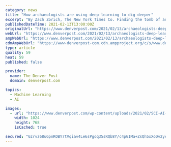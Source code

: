 ```yaml
---
category: news
title: "How archaeologists are using deep learning to dig deeper"
excerpt: "By Zach Zorich, The New York Times Co. Finding the tomb of an ancient king full of golden artifacts, weapons and elaborate clothing seems like any archaeologist’s fantasy. But searching for them,"
publishedDateTime: 2021-02-13T13:00:00Z
originalUrl: "https://www.denverpost.com/2021/02/13/archaeologists-deep-learning/"
webUrl: "https://www.denverpost.com/2021/02/13/archaeologists-deep-learning/"
ampWebUrl: "https://www.denverpost.com/2021/02/13/archaeologists-deep-learning/amp/"
cdnAmpWebUrl: "https://www-denverpost-com.cdn.ampproject.org/c/s/www.denverpost.com/2021/02/13/archaeologists-deep-learning/amp/"
type: article
quality: 59
heat: 59
published: false

provider:
  name: The Denver Post
  domain: denverpost.com

topics:
  - Machine Learning
  - AI

images:
  - url: "https://www.denverpost.com/wp-content/uploads/2021/02/SCI-AI-ARCHAEOLOGY-7-7.jpg?w=1024&h=768"
    width: 1024
    height: 768
    isCached: true

secured: "Gzrvz68uGpnROBY7tVqiav4Le6sPgoq35sRQb8Y/c4pGIMa+ZsQh5xXoDv2yeHY2Y0g/mqnjhWsaQm7hcgKhIMQBpUXbcre8/frGWHFxw2Atso37vjjCcesYEltVYVFZa0Lm2b1tjbgeI1uM++8XfEkHgikorNIt6kScTb86AcE5IRch0zyiwodtWHLxt0lkDcG22I1cDkUTKonuFRHJeww3Lo4rBbBDlDv6gPwIUoNvrBy0QK+KLLfP3nBzaJAmIV34y7SQtGpSL5i/oOV8+ljf6pvFknel4mwZrbLo/GbbnbTHOKWlTI8sQR6Bidj7bsUFXxZ4cnX37aBNsFbxNiPazkhNQc1gjAPjOx2nbPQ=;sHrc4+K0Or+N+l3oUWVFxQ=="
---
```


